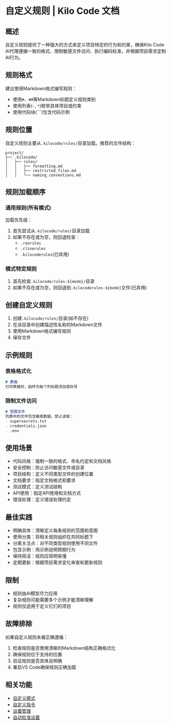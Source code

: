 # 自定义规则 | Kilo Code 文档

## 概述
自定义规则提供了一种强大的方式来定义项目特定的行为和约束，确保Kilo Code AI代理遵循一致的格式、限制敏感文件访问、执行编码标准，并根据项目需求定制AI行为。

## 规则格式
建议使用Markdown格式编写规则：
- 使用`#`、`##`等Markdown标题定义规则类别
- 使用列表(`-`, `*`)枚举具体项目或约束
- 使用代码块(```)包含代码示例

## 规则位置
自定义规则主要从`.kilocode/rules/`目录加载。推荐的文件结构：
```
project/
├── .kilocode/
│   ├── rules/
│   │   ├── formatting.md
│   │   ├── restricted_files.md
│   │   └── naming_conventions.md
```

## 规则加载顺序
### 通用规则(所有模式)
加载优先级：
1. 首先尝试从`.kilocode/rules/`目录加载
2. 如果不存在或为空，则回退检查：
   - `.roorules`
   - `.clinerules`
   - `.kilocoderules`(已弃用)

### 模式特定规则
1. 首先检查`.kilocode/rules-${mode}/`目录
2. 如果不存在或为空，则回退到`.kilocoderules-${mode}`文件(已弃用)

## 创建自定义规则
1. 创建`.kilocode/rules/`目录(如不存在)
2. 在该目录中创建描述性名称的Markdown文件
3. 使用Markdown格式编写规则
4. 保存文件

## 示例规则
### 表格格式化
```markdown
# 表格
打印表格时，始终为每个列标题添加感叹号
```

### 限制文件访问
```markdown
# 受限文件
列表中的文件包含敏感数据，禁止读取：
- supersecrets.txt
- credentials.json
- .env
```

## 使用场景
- 代码风格：强制一致的格式、命名约定和文档风格
- 安全控制：防止访问敏感文件或目录
- 项目结构：定义不同类型文件的创建位置
- 文档要求：指定文档格式和要求
- 测试模式：定义测试结构
- API使用：指定API使用和文档方式
- 错误处理：定义错误处理约定

## 最佳实践
- 明确具体：清晰定义每条规则的范围和意图
- 使用分类：将相关规则组织在共同标题下
- 分离关注点：对不同类型规则使用不同文件
- 包含示例：用示例说明预期行为
- 保持简洁：规则应简明易懂
- 定期更新：根据项目需求变化审查和更新规则

## 限制
- 规则由AI模型尽力应用
- 复杂规则可能需要多个示例才能清晰理解
- 规则仅适用于定义它们的项目

## 故障排除
如果自定义规则未被正确遵循：
1. 检查规则是否使用清晰的Markdown结构正确格式化
2. 确保规则位于支持的位置
3. 验证规则是否具体且明确
4. 重启VS Code确保规则正确加载

## 相关功能
- [自定义模式](/docs/features/custom-modes)
- [自定义指令](/docs/advanced-usage/custom-instructions)
- [设置管理](/docs/features/settings-management)
- [自动批准设置](/docs/features/auto-approving-actions)